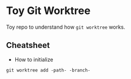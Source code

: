 # Toy Git Worktree

Toy repo to understand how `git worktree` works.

## Cheatsheet

- How to initialize
```
git worktree add -path- -branch-
```